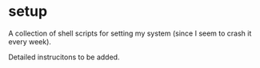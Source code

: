 # setup
A collection of shell scripts for setting my system (since I seem to crash it every week).

Detailed instrucitons to be added.
